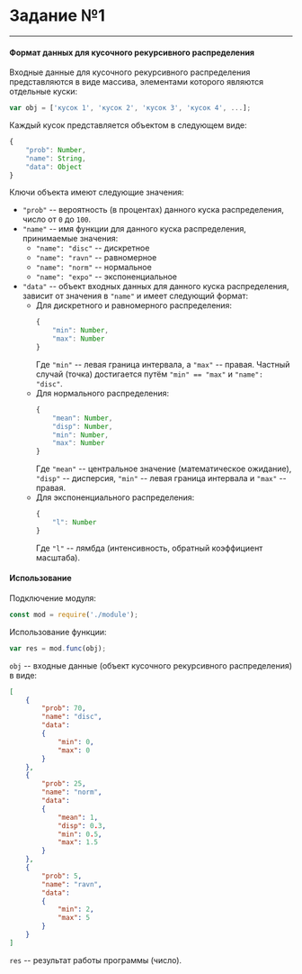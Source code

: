 # Задание №1
---
#### Формат данных для кусочного рекурсивного распределения
Входные данные для кусочного рекурсивного распределения представляются в виде массива, элементами которого являются отдельные куски:
```js
var obj = ['кусок 1', 'кусок 2', 'кусок 3', 'кусок 4', ...];
```
Каждый кусок представляется объектом в следующем виде:
```js
{
    "prob": Number,
    "name": String,
    "data": Object
}
```
Ключи объекта имеют следующие значения:
* `"prob"` -- вероятность (в процентах) данного куска распределения, число от `0` до `100`.
* `"name"` -- имя функции для данного куска распределения, принимаемые значения:
    * `"name": "disc"` -- дискретное
    * `"name": "ravn"` -- равномерное
    * `"name": "norm"` -- нормальное
    * `"name": "expo"` -- экспоненциальное
* `"data"` -- объект входных данных для данного куска распределения, зависит от значения в `"name"` и имеет следующий формат:
    * Для дискретного и равномерного распределения:
        ```js
        {
    		"min": Number,
    		"max": Number
    	}
        ```
        Где `"min"` -- левая граница интервала, а `"max"` -- правая. Частный случай (точка) достигается путём `"min" == "max"` и `"name": "disc"`.
    * Для нормального распределения:
        ```js
        {
			"mean": Number,
			"disp": Number,
    		"min": Number,
    		"max": Number
    	}
        ```
        Где `"mean"` -- центральное значение (математическое ожидание), `"disp"` -- дисперсия, `"min"` -- левая граница интервала и `"max"` -- правая.
    * Для экспоненциального распределения:
        ```js
        {
			"l": Number
    	}
        ```
        Где `"l"` -- лямбда (интенсивность, обратный коэффициент масштаба).
#### Использование

Подключение модуля:
```js
const mod = require('./module');
```
Использование функции:
```js
var res = mod.func(obj);
```
`obj` -- входные данные (объект кусочного рекурсивного распределения) в виде:
```json
[
	{
		"prob": 70,
		"name": "disc",
		"data":
		{
			"min": 0,
			"max": 0
		}
	},
	{
		"prob": 25,
		"name": "norm",
		"data":
		{
			"mean": 1,
			"disp": 0.3,
			"min": 0.5,
			"max": 1.5
		}
	},
	{
		"prob": 5,
		"name": "ravn",
		"data":
		{
			"min": 2,
			"max": 5
		}
	}
]
```
`res` -- результат работы программы (число).